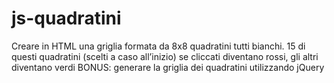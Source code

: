 # js-quadratini
Creare in HTML una griglia formata da 8x8 quadratini tutti bianchi. 15 di questi quadratini (scelti a caso all’inizio) se cliccati diventano rossi, gli altri diventano verdi  BONUS: generare la griglia dei quadratini utilizzando jQuery
